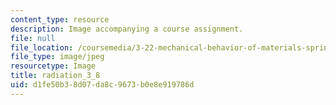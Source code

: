 ```yaml
---
content_type: resource
description: Image accompanying a course assignment.
file: null
file_location: /coursemedia/3-22-mechanical-behavior-of-materials-spring-2008/d1fe50b38d07da8c9673b0e8e919786d_radiation_3_8.jpg
file_type: image/jpeg
resourcetype: Image
title: radiation_3_8
uid: d1fe50b3-8d07-da8c-9673-b0e8e919786d
---
```


